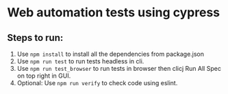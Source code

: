 # Web automation tests using cypress
## Steps to run:
1. Use ```npm install``` to install all the dependencies from package.json
2. Use ```npm run test``` to run tests headless in cli.
3. Use ```npm run test_browser``` to run tests in browser then clicj Run All Spec on top right in GUI.
4. Optional: Use ```npm run verify``` to check code using eslint.